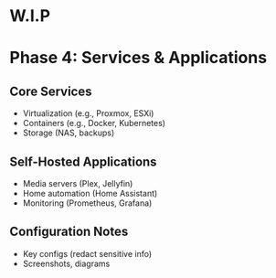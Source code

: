 # W.I.P
# Phase 4: Services & Applications
## Core Services

- Virtualization (e.g., Proxmox, ESXi)
- Containers (e.g., Docker, Kubernetes)
- Storage (NAS, backups)

## Self-Hosted Applications

- Media servers (Plex, Jellyfin)
- Home automation (Home Assistant)
- Monitoring (Prometheus, Grafana)

## Configuration Notes

- Key configs (redact sensitive info)
- Screenshots, diagrams
